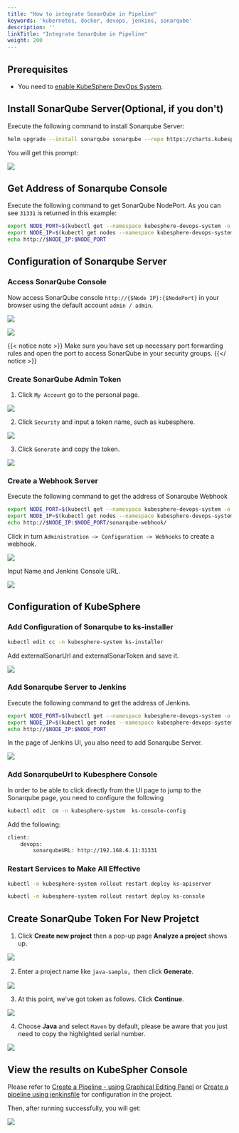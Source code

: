 ```yaml
---
title: "How to integrate SonarQube in Pipeline"
keywords: 'kubernetes, docker, devops, jenkins, sonarqube'
description: ''
linkTitle: "Integrate SonarQube in Pipeline"
weight: 200
---
```


## Prerequisites

- You need to [enable KubeSphere DevOps System](../../../../docs/pluggable-components/devops/).

## Install SonarQube Server(Optional, if you don't)

Execute the following command to install Sonarqube Server:

```bash
helm upgrade --install sonarqube sonarqube --repo https://charts.kubesphere.io/main -n kubesphere-devops-system  --create-namespace --set service.type=NodePort
```

You will get this prompt:

![](/images/devops/sonarqube-install.png)

## Get Address of Sonarqube Console

Execute the following command to get SonarQube NodePort. As you can see `31331` is returned in this example:

```bash
export NODE_PORT=$(kubectl get --namespace kubesphere-devops-system -o jsonpath="{.spec.ports[0].nodePort}" services sonarqube-sonarqube)
export NODE_IP=$(kubectl get nodes --namespace kubesphere-devops-system -o jsonpath="{.items[0].status.addresses[0].address}")
echo http://$NODE_IP:$NODE_PORT
```

## Configuration of Sonarqube Server

### Access SonarQube Console

Now access SonarQube console `http://{$Node IP}:{$NodePort}` in your browser using the default account `admin / admin`.

![](https://pek3b.qingstor.com/kubesphere-docs/png/20200107003216.png)

![](https://pek3b.qingstor.com/kubesphere-docs/png/20200107003240.png)

{{< notice note >}}
Make sure you have set up necessary port forwarding rules and open the port to access SonarQube in your security groups.
{{</ notice >}}

### Create SonarQube Admin Token

1. Click `My Account` go to the personal page.

![](/images/devops/sonarqube-config-1.png)

2. Click `Security` and input a token name, such as kubesphere.

![](/images/devops/sonarqube-config-2.png)

3. Click `Generate` and copy the token.

![](/images/devops/sonarqube-config-3.png)

### Create a Webhook Server

Execute the following command to get the address of Sonarqube Webhook

```bash
export NODE_PORT=$(kubectl get --namespace kubesphere-devops-system -o jsonpath="{.spec.ports[0].nodePort}" services ks-jenkins)
export NODE_IP=$(kubectl get nodes --namespace kubesphere-devops-system -o jsonpath="{.items[0].status.addresses[0].address}")
echo http://$NODE_IP:$NODE_PORT/sonarqube-webhook/
```

Click in turn `Administration –> Configuration –> Webhooks` to create a webhook. 

![](/images/devops/sonarqube-webhook-1.png)

Input Name and Jenkins Console URL.

![](/images/devops/sonarqube-webhook-2.png)

## Configuration of KubeSphere

### Add Configuration of Sonarqube to ks-installer

```bash
kubectl edit cc -n kubesphere-system ks-installer
```

Add externalSonarUrl and externalSonarToken and save it.

![](/images/devops/sonarqube-token-1.png)

### Add Sonarqube Server to Jenkins

Execute the following command to get the address of Jenkins.

```bash
export NODE_PORT=$(kubectl get --namespace kubesphere-devops-system -o jsonpath="{.spec.ports[0].nodePort}" services ks-jenkins)
export NODE_IP=$(kubectl get nodes --namespace kubesphere-devops-system -o jsonpath="{.items[0].status.addresses[0].address}")
echo http://$NODE_IP:$NODE_PORT
```

In the page of Jenkins UI, you also need to add Sonarqube Server.

![](/images/devops/sonarqube-config.png)

### Add SonarqubeUrl to Kubesphere Console

In order to be able to click directly from the UI page to jump to the Sonarqube page, you need to configure the following

```bash
kubectl edit  cm -n kubesphere-system  ks-console-config
```

Add the following:

```bash
client:
    devops:
        sonarqubeURL: http://192.168.6.11:31331
```

### Restart Services to Make All Effective

```bash
kubectl -n kubesphere-system rollout restart deploy ks-apiserver
```

```bash
kubectl -n kubesphere-system rollout restart deploy ks-console
```

## Create SonarQube Token For New Projetct

1. Click **Create new project** then a pop-up page **Analyze a project** shows up.

![](https://pek3b.qingstor.com/kubesphere-docs/png/20200213225325.png)

2. Enter a project name like `java-sample`，then click **Generate**.

![](https://pek3b.qingstor.com/kubesphere-docs/png/20200213230427.png)

3. At this point, we've got token as follows. Click **Continue**.

![](https://pek3b.qingstor.com/kubesphere-docs/png/20200213231314.png)

4. Choose **Java** and select `Maven` by default, please be aware that you just need to copy the highlighted serial number.

![](/images/devops/sonarqube-example.png)

## View the results on KubeSpher Console

Please refer to [Create a Pipeline - using Graphical Editing Panel](../../how-to-use/create-a-pipeline-using-graphical-editing-panel) or [Create a pipeline using jenkinsfile](../../how-to-use/create-a-pipeline-using-jenkinsfile) for configuration in the project.

Then, after running successfully, you will get:

![](/images/devops/sonarqube-view.png)